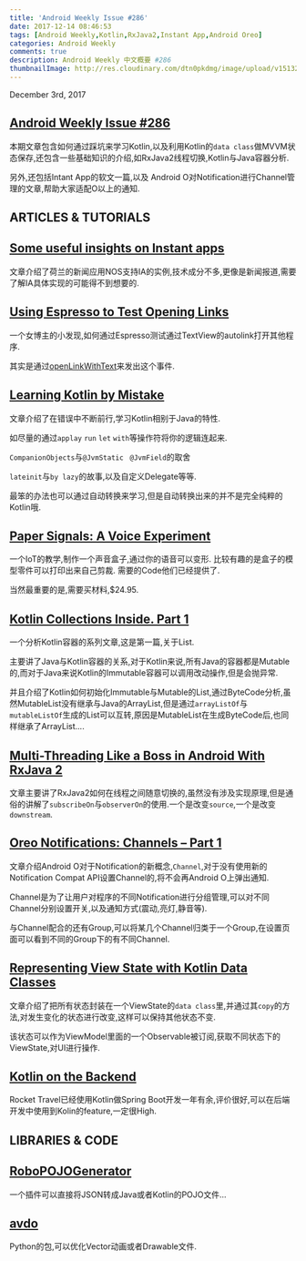 ```yaml
---
title: 'Android Weekly Issue #286'
date: 2017-12-14 08:46:53
tags: [Android Weekly,Kotlin,RxJava2,Instant App,Android Oreo]
categories: Android Weekly
comments: true
description: Android Weekly 中文概要 #286
thumbnailImage: http://res.cloudinary.com/dtn0pkdmg/image/upload/v1513212624/286_uy2c3v.jpg
---
```


December 3rd, 2017

## [Android Weekly Issue #286](http://androidweekly.net/issues/issue-286)

本期文章包含如何通过踩坑来学习Kotlin,以及利用Kotlin的`data class`做MVVM状态保存,还包含一些基础知识的介绍,如RxJava2线程切换,Kotlin与Java容器分析.

另外,还包括Intant App的软文一篇,以及 Android O对Notification进行Channel管理的文章,帮助大家适配O以上的通知.


<!--more-->

## ARTICLES & TUTORIALS


## [Some useful insights on Instant apps ](https://medium.com/nos-digital/some-useful-insights-on-instant-apps-67cc7d177695)

文章介绍了荷兰的新闻应用NOS支持IA的实例,技术成分不多,更像是新闻报道,需要了解IA具体实现的可能得不到想要的.


## [Using Espresso to Test Opening Links ](https://collectiveidea.com/blog/archives/2017/11/29/using-espresso-to-test-opening-links)

一个女博主的小发现,如何通过Espresso测试通过TextView的autolink打开其他程序.

其实是通过[openLinkWithText](https://developer.android.com/reference/android/support/test/espresso/action/ViewActions.html#openLinkWithText(java.lang.String))来发出这个事件.


## [Learning Kotlin by Mistake ](https://engineering.udacity.com/learning-kotlin-by-mistake-b99304b7d724)

文章介绍了在错误中不断前行,学习Kotlin相别于Java的特性.

如尽量的通过`applay` `run` `let` `with`等操作符将你的逻辑连起来.

`CompanionObjects`与`@JvmStatic` ` @JvmField`的取舍

`lateinit`与`by lazy`的故事,以及自定义Delegate等等.

最笨的办法也可以通过自动转换来学习,但是自动转换出来的并不是完全纯粹的Kotlin哦.


## [Paper Signals: A Voice Experiment ](https://papersignals.withgoogle.com/)

一个IoT的教学,制作一个声音盒子,通过你的语音可以变形. 比较有趣的是盒子的模型零件可以打印出来自己剪裁.
需要的Code他们已经提供了.

当然最重要的是,需要买材料,$24.95.

## [Kotlin Collections Inside. Part 1 ](https://www.runtastic.com/blog/en/tech/kotlin-collections-inside-part-1/)

一个分析Kotlin容器的系列文章,这是第一篇,关于List.

主要讲了Java与Kotlin容器的关系,对于Kotlin来说,所有Java的容器都是Mutable的,而对于Java来说Kotlin的Immutable容器可以调用改动操作,但是会抛异常.

并且介绍了Kotlin如何初始化Immutable与Mutable的List,通过ByteCode分析,虽然MutableList没有继承与Java的ArrayList,但是通过`arrayListOf`与`mutableListOf`生成的List可以互转,原因是MutableList在生成ByteCode后,也同样继承了ArrayList....


## [Multi-Threading Like a Boss in Android With RxJava 2 ](https://blog.gojekengineering.com/multi-threading-like-a-boss-in-android-with-rxjava-2-b8b7cf6eb5e2)

文章主要讲了RxJava2如何在线程之间随意切换的,虽然没有涉及实现原理,但是通俗的讲解了`subscribeOn`与`observerOn`的使用.一个是改变`source`,一个是改变`downstream`.


## [Oreo Notifications: Channels – Part 1 ](https://blog.stylingandroid.com/oreo-notifications-channels-part-1/)

文章介绍Android O对于Notification的新概念,`Channel`,对于没有使用新的Notification Compat API设置Channel的,将不会再Android O上弹出通知.

Channel是为了让用户对程序的不同Notification进行分组管理,可以对不同Channel分别设置开关,以及通知方式(震动,亮灯,静音等).

与Channel配合的还有Group,可以将某几个Channel归类于一个Group,在设置页面可以看到不同的Group下的有不同Channel.


## [Representing View State with Kotlin Data Classes ](https://medium.com/@trionkidnapper/viewmodel-and-kotlin-data-class-7d3a3b854805)

文章介绍了把所有状态封装在一个ViewState的`data class`里,并通过其`copy`的方法,对发生变化的状态进行改变,这样可以保持其他状态不变.

该状态可以作为ViewModel里面的一个Observable被订阅,获取不同状态下的ViewState,对UI进行操作.


## [Kotlin on the Backend ](https://medium.com/rocket-travel-engineering/kotlin-on-the-backend-at-rocket-travel-31da239888db)

Rocket Travel已经使用Kotlin做Spring Boot开发一年有余,评价很好,可以在后端开发中使用到Kolin的feature,一定很High.


## LIBRARIES & CODE


## [RoboPOJOGenerator ](https://github.com/robohorse/RoboPOJOGenerator)

一个插件可以直接将JSON转成Java或者Kotlin的POJO文件...


## [avdo ](https://github.com/alexjlockwood/avdo)

Python的包,可以优化Vector动画或者Drawable文件.

